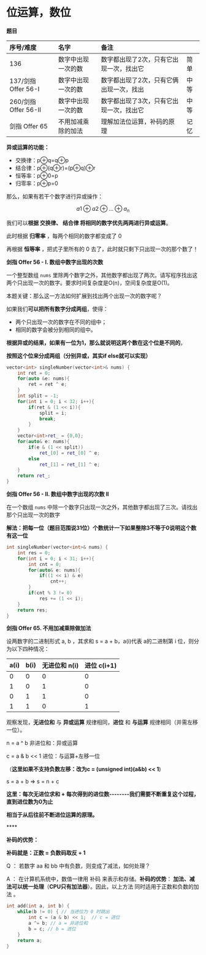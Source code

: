 # 位运算，数位

**题目**

| 序号/难度 | 名字 | 备注 |  |
| :--- | :--- | :--- | :--- |
| 136 | 数字中出现一次的数 | 数字都出现了2次，只有它出现一次，找出它 | 简单 |
| 137/剑指 Offer 56-I | 数字中出现一次的数 | 数字都出现了2次，只有它俩出现一次，找出 | 中等 |
| 260/剑指 Offer 56-II | 数字中出现一次的数 | 数字都出现了3次，只有它出现一次，找出它 | 中等 |
| 剑指 Offer 65 | 不用加减乘除的加法 | 理解加法位运算，补码的原理 | 记忆 |

**异或运算的功能：**

* 交换律：p⊕q=q⊕p 
* 结合律：p⊕\(q⊕r\)=\(p⊕q\)⊕r 
* 恒等率：p⊕0=p 
* 归零率：p⊕p=0 

那么，如果有若干个数字进行异或操作：

$$
a{1} \oplus a{2} \oplus ... \oplus a_{n}
$$

我们可以**根据 交换律、 结合律 将相同的数字优先两两进行异或运算**。

此时根据 **归零率** ，每两个相同的数字都变成了 0

再根据 **恒等率** ，把式子里所有的 0 去了，此时就只剩下只出现一次的那个数了！



**剑指 Offer 56 - I. 数组中数字出现的次数**

一个整型数组 `nums` 里除两个数字之外，其他数字都出现了两次。请写程序找出这两个只出现一次的数字。要求时间复杂度是O\(n\)，空间复杂度是O\(1\)。

本题关键：那么这一方法如何扩展到找出两个出现一次的数字呢？

如果我们**可以把所有数字分成两组**，使得：

* 两个只出现一次的数字在不同的组中；
* 相同的数字会被分到相同的组中。

**根据异或的结果，如果有一位为1，那么就说明这两个数在这个位是不同的**，

**按照这个位来分成两组（分别异或，其实if else就可以实现）**

```cpp
vector<int> singleNumber(vector<int>& nums) {
    int ret = 0;
    for(auto &e: nums){
        ret = ret ^ e;
    }
    int split = -1;
    for(int i = 0; i < 32; i++){
        if(ret & (1 << i)){
            split = i;
            break;
        }
    }
    vector<int>ret_ = {0,0};
    for(auto& e: nums){
        if(e & (1 << split))
            ret_[0] = ret_[0] ^ e;
        else
            ret_[1] = ret_[1] ^ e;
    }
    return ret_;
}
```

**剑指 Offer 56 - II. 数组中数字出现的次数 II**

 在一个数组 `nums` 中除一个数字只出现一次之外，其他数字都出现了三次。请找出那个只出现一次的数字

**解法：把每一位（题目范围说31位）个数统计一下如果整除3不等于0说明这个数有这一位**

```cpp
int singleNumber(vector<int>& nums) {
    int res = 0;
    for(int i = 0; i < 31; i++){
        int cnt = 0;
        for(auto& e: nums){
            if((1 << i) & e)
                cnt++;
        }
        if(cnt % 3 != 0)
            res += (1 << i);
    }
    return res;
}
```

**剑指 Offer 65. 不用加减乘除做加法**

设两数字的二进制形式 a, b ，其求和 s = a + b，a\(i\)代表 a的二进制第 i 位，则分为以下四种情况：

| a\(i\) | b\(i\)  | 无进位和 n\(i\) | 进位 c\(i+1\)  |
| :--- | :--- | :--- | :--- |
| 0 | 0 | 0 | 0 |
| 1 | 0 | 1 | 0 |
| 0 | 1 | 1 | 0 |
| 1 | 1 | 0 | 1 |

观察发现，**无进位和** 与 **异或运算** 规律相同，**进位** 和 **与运算** 规律相同（并需左移一位）。

n = a ^ b                           非进位和：异或运算

c = a & b &lt;&lt; 1                  进位：与运算+左移一位 ​

（**这里如果不支持负数左移：改为c = \(unsigned int\)\(a&b\) &lt;&lt; 1**\)

s = a + b =&gt; s = n + c

**这里：每次无进位求和 + 每次得到的进位数--------我们需要不断重复这个过程，直到进位数为0为止**

**相当于从后往前不断进位运算的原理。**

\*\*\*\*

**补码的优势：**

**补码就是：正数 = 负数码取反 + 1**

Q ： 若数字 aa 和 bb 中有负数，则变成了减法，如何处理？

 A ： 在计算机系统中，数值一律用 补码 来表示和存储。**补码的优势**： **加法、减法可以统一处理**（**CPU只有加法器**）。因此，以上方法 同时适用于正数和负数的加法 。

```cpp
int add(int a, int b) {
    while(b != 0) { // 当进位为 0 时跳出
        int c = (a & b) << 1;  // c = 进位
        a ^= b; // a = 非进位和
        b = c; // b = 进位
    }
    return a;
}
```

